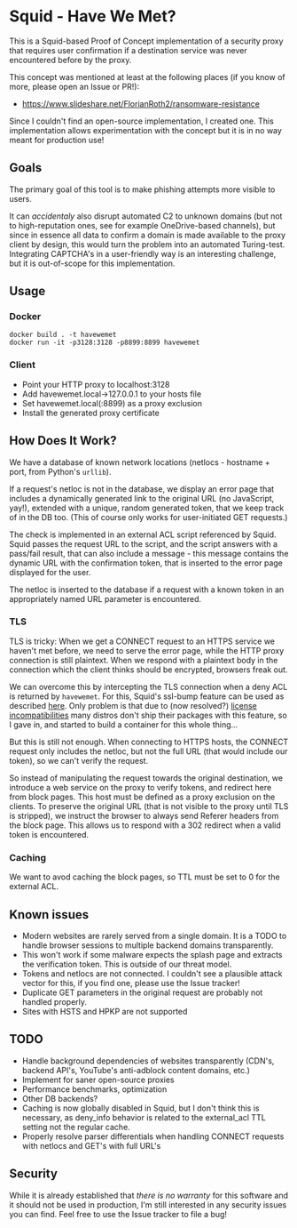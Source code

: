 Squid - Have We Met?
=====================

This is a Squid-based Proof of Concept implementation of a security proxy that requires user confirmation if a destination service was never encountered before by the proxy.

This concept was mentioned at least at the following places (if you know of more, please open an Issue or PR!):
* https://www.slideshare.net/FlorianRoth2/ransomware-resistance

Since I couldn't find an open-source implementation, I created one. This implementation allows experimentation with the concept but it is in no way meant for production use!


Goals
-----

The primary goal of this tool is to make phishing attempts more visible to users.

It can _accidentaly_ also disrupt automated C2 to unknown domains (but not to high-reputation ones, see for example OneDrive-based channels), but since in essence all data to confirm a domain is made available to the proxy client by design, this would turn the problem into an automated Turing-test. Integrating CAPTCHA's in a user-friendly way is an interesting challenge, but it is out-of-scope for this implementation.  


Usage
-----


### Docker

```
docker build . -t havewemet
docker run -it -p3128:3128 -p8899:8899 havewemet
```

### Client

* Point your HTTP proxy to localhost:3128
* Add havewemet.local->127.0.0.1 to your hosts file
* Set havewemet.local(:8899) as a proxy exclusion
* Install the generated proxy certificate

How Does It Work?
-----------------

We have a database of known network locations (netlocs - hostname + port, from Python's `urllib`).

If a request's netloc is not in the database, we display an error page that includes a dynamically generated link to the original URL (no JavaScript, yay!), extended with a unique, random generated token, that we keep track of in the DB too. (This of course only works for user-initiated GET requests.)

The check is implemented in an external ACL script referenced by Squid. Squid passes the request URL to the script, and the script answers with a pass/fail result, that can also include a message - this message contains the dynamic URL with the confirmation token, that is inserted to the error page displayed for the user. 

The netloc is inserted to the database if a request with a known token in an appropriately named URL parameter is encountered. 

### TLS

TLS is tricky: When we get a CONNECT request to an HTTPS service we haven't met before, we need to serve the error page, while the HTTP proxy connection is still plaintext. When we respond with a plaintext body in the connection which the client thinks should be encrypted, browsers freak out. 

We can overcome this by intercepting the TLS connection when a deny ACL is returned by `havewemet`. For this, Squid's ssl-bump feature can be used as described [here](https://askto.pro/question/how-to-make-deny_info-work-with-https-in-squid#comment-1705438). Only problem is that due to (now resolved?) [license incompatibilities](https://bugs.launchpad.net/ubuntu/+source/squid/+bug/1895579) many distros don't ship their packages with this feature, so I gave in, and started to build a container for this whole thing...

But this is still not enough. When connecting to HTTPS hosts, the CONNECT request only includes the netloc, but not the full URL (that would include our token), so we can't verify the request.

So instead of manipulating the request towards the original destination, we introduce a web service on the proxy to verify tokens, and redirect here from block pages. This host must be defined as a proxy exclusion on the clients. To preserve the original URL (that is not visible to the proxy until TLS is stripped), we instruct the browser to always send Referer headers from the block page. This allows us to respond with a 302 redirect when a valid token is encountered. 

### Caching

We want to avod caching the block pages, so TTL must be set to 0 for the external ACL.

Known issues
------------

* Modern websites are rarely served from a single domain. It is a TODO to handle browser sessions to multiple backend domains transparently.
* This won't work if some malware expects the splash page and extracts the verification token. This is outside of our threat model.
* Tokens and netlocs are not connected. I couldn't see a plausible attack vector for this, if you find one, please use the Issue tracker!
* Duplicate GET parameters in the original request are probably not handled properly.
* Sites with HSTS and HPKP are not supported

TODO
----

* Handle background dependencies of websites transparently (CDN's, backend API's, YouTube's anti-adblock content domains, etc.)
* Implement for saner open-source proxies
* Performance benchmarks, optimization
* Other DB backends?
* Caching is now globally disabled in Squid, but I don't think this is necessary, as deny_info behavior is related to the external_acl TTL setting not the regular cache. 
* Properly resolve parser differentials when handling CONNECT requests with netlocs and GET's with full URL's 


Security
--------

While it is already established that *there is no warranty* for this software and it should not be used in production, I'm still interested in any security issues you can find. Feel free to use the Issue tracker to file a bug!


